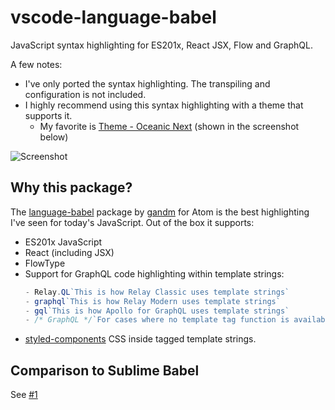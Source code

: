 # vscode-language-babel
JavaScript syntax highlighting for ES201x, React JSX, Flow and GraphQL.

A few notes:
- I've only ported the syntax highlighting. The transpiling and configuration is not included.
- I highly recommend using this syntax highlighting with a theme that supports it.
  - My favorite is [Theme - Oceanic Next](https://marketplace.visualstudio.com/items?itemName=naumovs.theme-oceanicnext) (shown in the screenshot below)

![Screenshot](https://raw.githubusercontent.com/mgmcdermott/vscode-language-babel/master/images/screenshot.png)

## Why this package?
The [language-babel](https://github.com/gandm/language-babel) package by [gandm](https://github.com/gandm) for Atom is the best highlighting I've seen for today's JavaScript. Out of the box it supports:
 - ES201x JavaScript
 - React (including JSX)
 - FlowType
 - Support for GraphQL code highlighting within template strings:
   ```javascript
   - Relay.QL`This is how Relay Classic uses template strings`
   - graphql`This is how Relay Modern uses template strings`
   - gql`This is how Apollo for GraphQL uses template strings`
   - /* GraphQL */`For cases where no template tag function is available`
   ```
 - [styled-components](https://github.com/styled-components/styled-components) CSS inside tagged template strings.

 ## Comparison to Sublime Babel
 See [#1](https://github.com/mgmcdermott/vscode-language-babel/issues/1)
